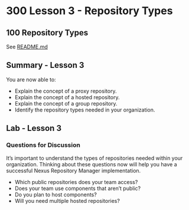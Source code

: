 # 300 Lesson 3 - Repository Types

## 100 Repository Types

See [README.md](./100/README.md)

## Summary - Lesson 3

You are now able to:

- Explain the concept of a proxy repository.
- Explain the concept of a hosted repository.
- Explain the concept of a group repository.
- Identify the repository types needed in your organization.

## Lab - Lesson 3

### Questions for Discussion
It’s important to understand the types of repositories needed within your organization. Thinking about these questions now will help you have a successful Nexus Repository Manager implementation.

- Which public repositories does your team access?
- Does your team use components that aren’t public?
- Do you plan to host components?
- Will you need multiple hosted repositories?
